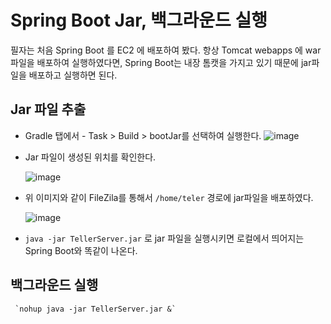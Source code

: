 
# Spring Boot Jar, 백그라운드 실행

필자는 처음 Spring Boot 를 EC2 에 배포하여 봤다. 항상 Tomcat webapps 에 war파일을 배포하여 실행하였다면, Spring Boot는 내장 톰캣을 가지고 있기 때문에 jar파일을 배포하고 실행하면 된다.

  ## Jar 파일 추출
  
  - Gradle 탭에서 - Task > Build > bootJar를 선택하여 실행한다.
  ![image](https://user-images.githubusercontent.com/79154652/150359457-f1bfe528-87b5-4bc0-a132-b7dab4e1ae0a.png)
  
  - Jar 파일이 생성된 위치를 확인한다.
  
    ![image](https://user-images.githubusercontent.com/79154652/150359579-e89a841e-746e-42b0-99c4-b5b06d770e86.png)


  
  
   - 위 이미지와 같이 FileZila를 통해서 `/home/teler` 경로에 jar파일을 배포하였다.
  
      ![image](https://user-images.githubusercontent.com/79154652/150357860-b6e30d6e-d1ac-441d-953f-fea23d7e4204.png)
      
   - `java -jar TellerServer.jar` 로 jar 파일을 실행시키면 로컬에서 띄어지는 Spring Boot와 똑같이 나온다.


  ## 백그라운드 실행
     
     `nohup java -jar TellerServer.jar &`
    


 
  
